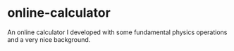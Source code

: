 # online-calculator
An online calculator I developed with some fundamental physics operations and a very nice background.
